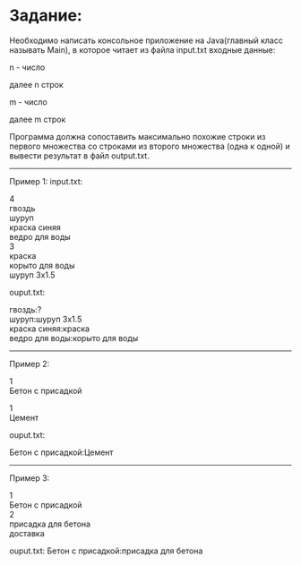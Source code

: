 # Задание:
Необходимо написать консольное приложение на Java(главный класс называть Main), в которое читает из файла input.txt входные данные:

n - число

далее n строк

m - число

далее m строк

Программа должна сопоставить максимально похожие строки из первого множества со строками из второго множества (одна к одной) и вывести результат в файл output.txt.


---------------------
Пример 1:
input.txt:

4  
гвоздь  
шуруп  
краска синяя  
ведро для воды  
3  
краска  
корыто для воды  
шуруп 3х1.5  
 

ouput.txt:

гвоздь:?  
шуруп:шуруп 3х1.5  
краска синяя:краска  
ведро для воды:корыто для воды  
 
---------------------
Пример 2:

1  
Бетон с присадкой  

1  
Цемент  

ouput.txt:

Бетон с присадкой:Цемент  
 
---------------------
Пример 3:

1  
Бетон с присадкой  
2  
присадка для бетона  
доставка  

ouput.txt:
Бетон с присадкой:присадка для бетона  
